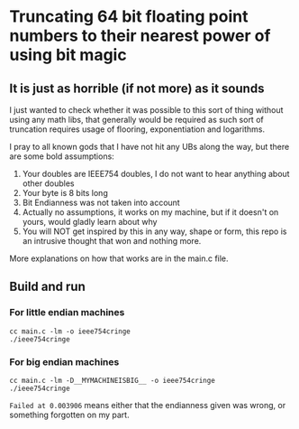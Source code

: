 # Truncating 64 bit floating point numbers to their nearest power of using bit magic
## It is just as horrible (if not more) as it sounds
I just wanted to check whether it was possible to this sort of thing without
using any math libs, that generally would be required as
such sort of truncation requires usage of flooring, exponentiation and logarithms.

I pray to all known gods that I have not hit any UBs along the way, but there are some bold assumptions:
1) Your doubles are IEEE754 doubles, I do not want to hear anything about other doubles
2) Your byte is 8 bits long
3) Bit Endianness was not taken into account
4) Actually no assumptions, it works on my machine, but if it doesn't on yours, would gladly learn about why
5) You will NOT get inspired by this in any way, shape or form, this repo is an intrusive thought that won and nothing more.

More explanations on how that works are in the main.c file.

## Build and run
### For little endian machines
```
cc main.c -lm -o ieee754cringe
./ieee754cringe
```
### For big endian machines
```
cc main.c -lm -D__MYMACHINEISBIG__ -o ieee754cringe
./ieee754cringe
```
`Failed at 0.003906` means either that the endianness given was wrong, or something forgotten on my part.
